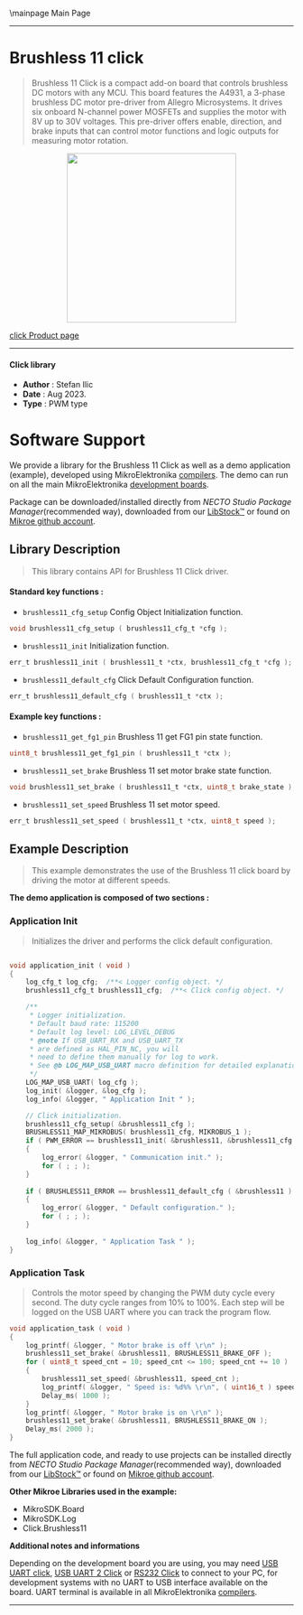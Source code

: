 \mainpage Main Page

---
# Brushless 11 click

> Brushless 11 Click is a compact add-on board that controls brushless DC motors with any MCU. This board features the A4931, a 3-phase brushless DC motor pre-driver from Allegro Microsystems. It drives six onboard N-channel power MOSFETs and supplies the motor with 8V up to 30V voltages. This pre-driver offers enable, direction, and brake inputs that can control motor functions and logic outputs for measuring motor rotation.

<p align="center">
  <img src="https://download.mikroe.com/images/click_for_ide/brushless11_click.png" height=300px>
</p>

[click Product page](https://www.mikroe.com/brushless-11-click)

---


#### Click library

- **Author**        : Stefan Ilic
- **Date**          : Aug 2023.
- **Type**          : PWM type


# Software Support

We provide a library for the Brushless 11 Click
as well as a demo application (example), developed using MikroElektronika
[compilers](https://www.mikroe.com/necto-studio).
The demo can run on all the main MikroElektronika [development boards](https://www.mikroe.com/development-boards).

Package can be downloaded/installed directly from *NECTO Studio Package Manager*(recommended way), downloaded from our [LibStock&trade;](https://libstock.mikroe.com) or found on [Mikroe github account](https://github.com/MikroElektronika/mikrosdk_click_v2/tree/master/clicks).

## Library Description

> This library contains API for Brushless 11 Click driver.

#### Standard key functions :

- `brushless11_cfg_setup` Config Object Initialization function.
```c
void brushless11_cfg_setup ( brushless11_cfg_t *cfg );
```

- `brushless11_init` Initialization function.
```c
err_t brushless11_init ( brushless11_t *ctx, brushless11_cfg_t *cfg );
```

- `brushless11_default_cfg` Click Default Configuration function.
```c
err_t brushless11_default_cfg ( brushless11_t *ctx );
```

#### Example key functions :

- `brushless11_get_fg1_pin` Brushless 11 get FG1 pin state function.
```c
uint8_t brushless11_get_fg1_pin ( brushless11_t *ctx );
```

- `brushless11_set_brake` Brushless 11 set motor brake state function.
```c
void brushless11_set_brake ( brushless11_t *ctx, uint8_t brake_state );
```

- `brushless11_set_speed` Brushless 11 set motor speed.
```c
err_t brushless11_set_speed ( brushless11_t *ctx, uint8_t speed );
```

## Example Description

> This example demonstrates the use of the Brushless 11 click board by driving the 
  motor at different speeds.

**The demo application is composed of two sections :**

### Application Init

> Initializes the driver and performs the click default configuration.

```c

void application_init ( void ) 
{
    log_cfg_t log_cfg;  /**< Logger config object. */
    brushless11_cfg_t brushless11_cfg;  /**< Click config object. */

    /** 
     * Logger initialization.
     * Default baud rate: 115200
     * Default log level: LOG_LEVEL_DEBUG
     * @note If USB_UART_RX and USB_UART_TX 
     * are defined as HAL_PIN_NC, you will 
     * need to define them manually for log to work. 
     * See @b LOG_MAP_USB_UART macro definition for detailed explanation.
     */
    LOG_MAP_USB_UART( log_cfg );
    log_init( &logger, &log_cfg );
    log_info( &logger, " Application Init " );

    // Click initialization.
    brushless11_cfg_setup( &brushless11_cfg );
    BRUSHLESS11_MAP_MIKROBUS( brushless11_cfg, MIKROBUS_1 );
    if ( PWM_ERROR == brushless11_init( &brushless11, &brushless11_cfg ) )
    {
        log_error( &logger, " Communication init." );
        for ( ; ; );
    }
    
    if ( BRUSHLESS11_ERROR == brushless11_default_cfg ( &brushless11 ) )
    {
        log_error( &logger, " Default configuration." );
        for ( ; ; );
    }
    
    log_info( &logger, " Application Task " );
}

```

### Application Task

> Controls the motor speed by changing the PWM duty cycle every second.
  The duty cycle ranges from 10% to 100%.
  Each step will be logged on the USB UART where you can track the program flow.

```c
void application_task ( void ) 
{
    log_printf( &logger, " Motor brake is off \r\n" );
    brushless11_set_brake( &brushless11, BRUSHLESS11_BRAKE_OFF );
    for ( uint8_t speed_cnt = 10; speed_cnt <= 100; speed_cnt += 10 )
    {
        brushless11_set_speed( &brushless11, speed_cnt );
        log_printf( &logger, " Speed is: %d%% \r\n", ( uint16_t ) speed_cnt );
        Delay_ms( 1000 );
    }
    log_printf( &logger, " Motor brake is on \r\n" );
    brushless11_set_brake( &brushless11, BRUSHLESS11_BRAKE_ON );
    Delay_ms( 2000 );
}
```


The full application code, and ready to use projects can be installed directly from *NECTO Studio Package Manager*(recommended way), downloaded from our [LibStock&trade;](https://libstock.mikroe.com) or found on [Mikroe github account](https://github.com/MikroElektronika/mikrosdk_click_v2/tree/master/clicks).

**Other Mikroe Libraries used in the example:**

- MikroSDK.Board
- MikroSDK.Log
- Click.Brushless11

**Additional notes and informations**

Depending on the development board you are using, you may need
[USB UART click](https://www.mikroe.com/usb-uart-click),
[USB UART 2 Click](https://www.mikroe.com/usb-uart-2-click) or
[RS232 Click](https://www.mikroe.com/rs232-click) to connect to your PC, for
development systems with no UART to USB interface available on the board. UART
terminal is available in all MikroElektronika
[compilers](https://shop.mikroe.com/compilers).

---
